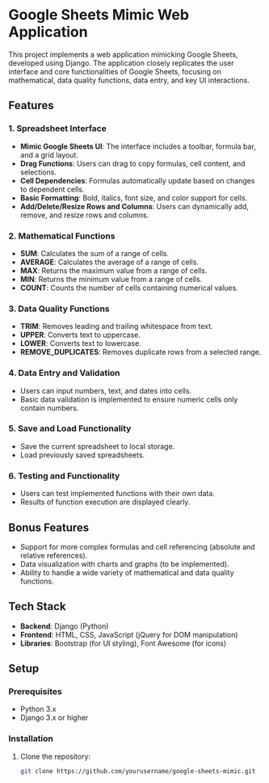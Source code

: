 # Google Sheets Mimic Web Application

This project implements a web application mimicking Google Sheets, developed using Django. The application closely replicates the user interface and core functionalities of Google Sheets, focusing on mathematical, data quality functions, data entry, and key UI interactions.

## Features

### 1. Spreadsheet Interface

- **Mimic Google Sheets UI**: The interface includes a toolbar, formula bar, and a grid layout.
- **Drag Functions**: Users can drag to copy formulas, cell content, and selections.
- **Cell Dependencies**: Formulas automatically update based on changes to dependent cells.
- **Basic Formatting**: Bold, italics, font size, and color support for cells.
- **Add/Delete/Resize Rows and Columns**: Users can dynamically add, remove, and resize rows and columns.

### 2. Mathematical Functions

- **SUM**: Calculates the sum of a range of cells.
- **AVERAGE**: Calculates the average of a range of cells.
- **MAX**: Returns the maximum value from a range of cells.
- **MIN**: Returns the minimum value from a range of cells.
- **COUNT**: Counts the number of cells containing numerical values.

### 3. Data Quality Functions

- **TRIM**: Removes leading and trailing whitespace from text.
- **UPPER**: Converts text to uppercase.
- **LOWER**: Converts text to lowercase.
- **REMOVE_DUPLICATES**: Removes duplicate rows from a selected range.

### 4. Data Entry and Validation

- Users can input numbers, text, and dates into cells.
- Basic data validation is implemented to ensure numeric cells only contain numbers.

### 5. Save and Load Functionality

- Save the current spreadsheet to local storage.
- Load previously saved spreadsheets.

### 6. Testing and Functionality

- Users can test implemented functions with their own data.
- Results of function execution are displayed clearly.

## Bonus Features

- Support for more complex formulas and cell referencing (absolute and relative references).
- Data visualization with charts and graphs (to be implemented).
- Ability to handle a wide variety of mathematical and data quality functions.

## Tech Stack

- **Backend**: Django (Python)
- **Frontend**: HTML, CSS, JavaScript (jQuery for DOM manipulation)
- **Libraries**: Bootstrap (for UI styling), Font Awesome (for icons)

## Setup

### Prerequisites

- Python 3.x
- Django 3.x or higher

### Installation

1. Clone the repository:
   ```bash
   git clone https://github.com/yourusername/google-sheets-mimic.git
   ```
